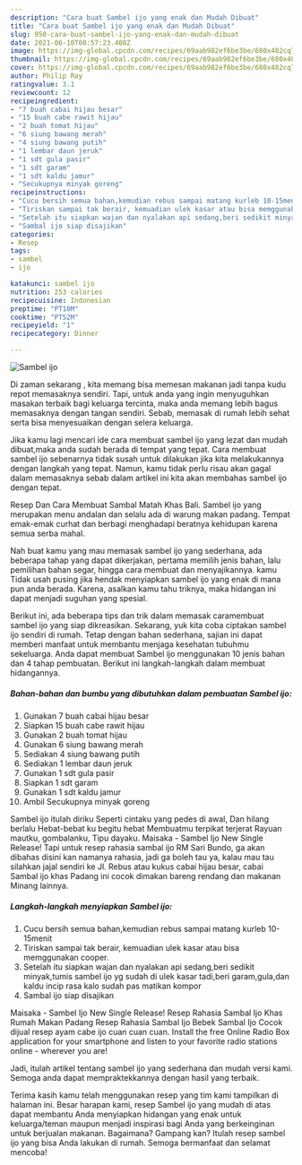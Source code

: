 ```yaml
---
description: "Cara buat Sambel ijo yang enak dan Mudah Dibuat"
title: "Cara buat Sambel ijo yang enak dan Mudah Dibuat"
slug: 950-cara-buat-sambel-ijo-yang-enak-dan-mudah-dibuat
date: 2021-06-10T08:57:23.408Z
image: https://img-global.cpcdn.com/recipes/69aab982ef6be3be/680x482cq70/sambel-ijo-foto-resep-utama.jpg
thumbnail: https://img-global.cpcdn.com/recipes/69aab982ef6be3be/680x482cq70/sambel-ijo-foto-resep-utama.jpg
cover: https://img-global.cpcdn.com/recipes/69aab982ef6be3be/680x482cq70/sambel-ijo-foto-resep-utama.jpg
author: Philip Ray
ratingvalue: 3.1
reviewcount: 12
recipeingredient:
- "7 buah cabai hijau besar"
- "15 buah cabe rawit hijau"
- "2 buah tomat hijau"
- "6 siung bawang merah"
- "4 siung bawang putih"
- "1 lembar daun jeruk"
- "1 sdt gula pasir"
- "1 sdt garam"
- "1 sdt kaldu jamur"
- "Secukupnya minyak goreng"
recipeinstructions:
- "Cucu bersih semua bahan,kemudian rebus sampai matang kurleb 10-15menit"
- "Tiriskan sampai tak berair, kemuadian ulek kasar atau bisa memggunakan cooper."
- "Setelah itu siapkan wajan dan nyalakan api sedang,beri sedikit minyak,tumis sambel ijo yg sudah di ulek kasar tadi,beri garam,gula,dan kaldu incip rasa kalo sudah pas matikan kompor"
- "Sambal ijo siap disajikan"
categories:
- Resep
tags:
- sambel
- ijo

katakunci: sambel ijo 
nutrition: 253 calories
recipecuisine: Indonesian
preptime: "PT10M"
cooktime: "PT52M"
recipeyield: "1"
recipecategory: Dinner

---
```



![Sambel ijo](https://img-global.cpcdn.com/recipes/69aab982ef6be3be/680x482cq70/sambel-ijo-foto-resep-utama.jpg)

Di zaman  sekarang , kita memang bisa memesan makanan jadi tanpa kudu repot memasaknya sendiri. Tapi, untuk anda yang ingin menyuguhkan masakan terbaik bagi keluarga tercinta, maka anda memang lebih bagus memasaknya dengan tangan sendiri. Sebab, memasak di rumah lebih sehat serta bisa menyesuaikan dengan selera keluarga.

Jika kamu lagi mencari ide cara membuat sambel ijo yang lezat dan mudah dibuat,maka anda sudah berada di tempat yang tepat. Cara membuat sambel ijo  sebenarnya tidak susah untuk dilakukan jika kita melakukannya dengan langkah yang tepat. Namun, kamu tidak perlu risau akan gagal dalam memasaknya 
sebab dalam artikel ini kita akan membahas sambel ijo dengan tepat.  

Resep Dan Cara Membuat Sambal Matah Khas Bali. Sambel ijo yang merupakan menu andalan dan selalu ada di warung makan padang. Tempat emak-emak curhat dan berbagi menghadapi beratnya kehidupan karena semua serba mahal.

Nah buat kamu yang mau memasak sambel ijo yang sederhana, ada beberapa tahap yang dapat dikerjakan, pertama memilih jenis bahan, lalu pemilihan bahan segar, hingga cara membuat dan menyajikannya. kamu Tidak usah pusing jika hendak menyiapkan sambel ijo yang enak di mana pun anda berada. Karena, asalkan kamu  tahu triknya, maka hidangan ini dapat menjadi suguhan yang spesial.

Berikut ini, ada beberapa tips dan trik dalam memasak caramembuat sambel ijo yang siap dikreasikan. Sekarang, yuk kita coba ciptakan sambel ijo sendiri di rumah. Tetap dengan bahan sederhana, sajian ini dapat memberi manfaat untuk membantu menjaga kesehatan tubuhmu sekeluarga. Anda dapat membuat Sambel ijo menggunakan 10 jenis bahan dan 4 tahap pembuatan. Berikut ini langkah-langkah dalam membuat hidangannya.

<!--inarticleads1-->

##### Bahan-bahan dan bumbu yang dibutuhkan dalam pembuatan Sambel ijo:

1. Gunakan 7 buah cabai hijau besar
1. Siapkan 15 buah cabe rawit hijau
1. Gunakan 2 buah tomat hijau
1. Gunakan 6 siung bawang merah
1. Sediakan 4 siung bawang putih
1. Sediakan 1 lembar daun jeruk
1. Gunakan 1 sdt gula pasir
1. Siapkan 1 sdt garam
1. Gunakan 1 sdt kaldu jamur
1. Ambil Secukupnya minyak goreng


Sambel ijo itulah diriku Seperti cintaku yang pedes di awal, Dan hilang berlalu Hebat-bebat ku begitu hebat Membuatmu terpikat terjerat Rayuan mautku, gombalanku, Tipu dayaku. Maisaka - Sambel Ijo New Single Release! Tapi untuk resep rahasia sambal ijo RM Sari Bundo, ga akan dibahas disini kan namanya rahasia, jadi ga boleh tau ya, kalau mau tau silahkan jajal sendiri ke Jl. Rebus atau kukus cabai hijau besar, cabai Sambal ijo khas Padang ini cocok dimakan bareng rendang dan makanan Minang lainnya. 

<!--inarticleads2-->

##### Langkah-langkah menyiapkan Sambel ijo:

1. Cucu bersih semua bahan,kemudian rebus sampai matang kurleb 10-15menit
1. Tiriskan sampai tak berair, kemuadian ulek kasar atau bisa memggunakan cooper.
1. Setelah itu siapkan wajan dan nyalakan api sedang,beri sedikit minyak,tumis sambel ijo yg sudah di ulek kasar tadi,beri garam,gula,dan kaldu incip rasa kalo sudah pas matikan kompor
1. Sambal ijo siap disajikan


Maisaka - Sambel Ijo New Single Release! Resep Rahasia Sambal Ijo Khas Rumah Makan Padang Resep Rahasia Sambal Ijo Bebek Sambal Ijo Cocok dijual resep ayam cabe ijo cuan cuan cuan. Install the free Online Radio Box application for your smartphone and listen to your favorite radio stations online - wherever you are! 

Jadi, itulah artikel tentang  sambel ijo  yang sederhana dan mudah versi kami. Semoga anda dapat mempraktekkannya dengan hasil yang terbaik. 

Terima kasih kamu telah menggunakan resep yang tim kami tampilkan di halaman ini. Besar harapan kami, resep  Sambel ijo yang mudah di atas dapat membantu Anda menyiapkan hidangan yang enak untuk keluarga/teman maupun menjadi inspirasi bagi Anda yang berkeinginan untuk berjualan makanan. Bagaimana? Gampang kan? Itulah resep sambel ijo yang bisa Anda lakukan di rumah. Semoga bermanfaat dan selamat mencoba!

